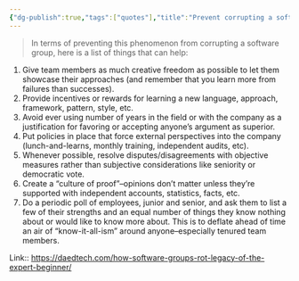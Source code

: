 ```yaml
---
{"dg-publish":true,"tags":["quotes"],"title":"Prevent corrupting a software group","date":"2021-09-30T10:47:00+03:00","modified_at":"2022-07-17T21:20:11+03:00","permalink":"/quotes/202109301047/","dgHomeLink":false,"dgPassFrontmatter":true}
---
```



> In terms of preventing this phenomenon from corrupting a software group, here is a list of things that can help:

1.  Give team members as much creative freedom as possible to let them showcase their approaches (and remember that you learn more from failures than successes).
2.  Provide incentives or rewards for learning a new language, approach, framework, pattern, style, etc.
3.  Avoid ever using number of years in the field or with the company as a justification for favoring or accepting anyone’s argument as superior.
4.  Put policies in place that force external perspectives into the company (lunch-and-learns, monthly training, independent audits, etc).
5.  Whenever possible, resolve disputes/disagreements with objective measures rather than subjective considerations like seniority or democratic vote.
6.  Create a “culture of proof”–opinions don’t matter unless they’re supported with independent accounts, statistics, facts, etc.
7.  Do a periodic poll of employees, junior and senior, and ask them to list a few of their strengths and an equal number of things they know nothing about or would like to know more about. This is to deflate ahead of time an air of “know-it-all-ism” around anyone–especially tenured team members.


Link:: https://daedtech.com/how-software-groups-rot-legacy-of-the-expert-beginner/
